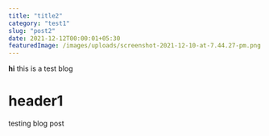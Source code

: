 ```yaml
---
title: "title2"
category: "test1"
slug: "post2"
date: 2021-12-12T00:00:01+05:30
featuredImage: /images/uploads/screenshot-2021-12-10-at-7.44.27-pm.png
---
```


**hi** this is a test blog

# header1

testing blog post
